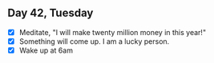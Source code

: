 ## Day 42, Tuesday

- [x] Meditate, "I will make twenty million money in this year!"
- [x] Something will come up. I am a lucky person.
- [x] Wake up at 6am

